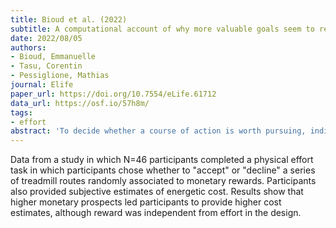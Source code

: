 ```yaml
---
title: Bioud et al. (2022)
subtitle: A computational account of why more valuable goals seem to require more effortful actions
date: 2022/08/05
authors:
- Bioud, Emmanuelle
- Tasu, Corentin
- Pessiglione, Mathias
journal: Elife
paper_url: https://doi.org/10.7554/eLife.61712
data_url: https://osf.io/57h8m/
tags:
- effort
abstract: 'To decide whether a course of action is worth pursuing, individuals typically weigh its expected costs and benefits. Optimal decision-making relies upon accurate effort cost anticipation, which is generally assumed to be performed independently from goal valuation. In two experiments (n = 46), we challenged this independence principle of standard decision theory. We presented participants with a series of treadmill routes randomly associated to monetary rewards and collected both accept versus decline decisions and subjective estimates of energetic cost. Behavioural results show that higher monetary prospects led participants to provide higher cost estimates, although reward was independent from effort in our design. Among candidate cognitive explanations, they support a model in which prospective cost assessment is biased by the output of an automatic computation adjusting effort expenditure to goal value. This decision bias might lead people to abandon the pursuit of valuable goals that are in fact not so costly to achieve.'
---
```


Data from a study in which N=46 participants completed a physical effort task in which participants chose whether to "accept" or "decline" a series of treadmill routes randomly associated to monetary rewards. Participants also provided subjective estimates of energetic cost. Results show that higher monetary prospects led participants to provide higher cost estimates, although reward was independent from effort in the design.

